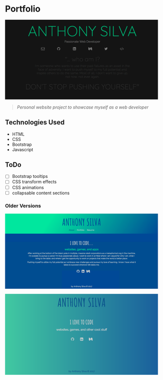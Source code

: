 # Portfolio
[![project image](img/scNewSiteV2.png "screenshot")](http://anthonyjsilva.com)

>*Personal website project to showcase myself as a web developer*

## Technologies Used
- HTML
- CSS
- Bootstrap
- Javascript

## ToDo
- [ ] Bootstrap tooltips
- [ ] CSS transform effects
- [ ] CSS animations
- [ ] collapsable content sections

### Older Versions
![project image](img/scNewSite.png "screenshot")

![project image](img/scOldSite.png "screenshot")



<!-- ### Design sketches -->
<!-- <img src="nb1.jpg" width="250" title="HTML sketch"> -->
